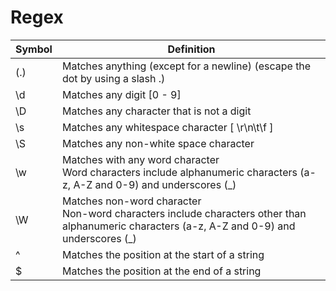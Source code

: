 # Regex

| Symbol | Definition |
| ------ | ---------- |
(.) | Matches anything (except for a newline) (escape the dot by using a slash \.)
\d | Matches any digit [0 - 9]
\D | Matches any character that is not a digit
\s | Matches any whitespace character [ \r\n\t\f ]
\S | Matches any non-white space character
\w | Matches with any word character<br>Word characters include alphanumeric characters (a-z, A-Z and 0-9) and underscores (_)
\W | Matches non-word character<br>Non-word characters include characters other than alphanumeric characters (a-z, A-Z and 0-9) and underscores (_)
^ | Matches the position at the start of a string
$ | Matches the position at the end of a string